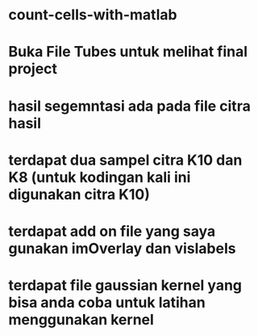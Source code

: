 # count-cells-with-matlab
# Buka File Tubes untuk melihat final project
# hasil segemntasi ada pada file citra hasil
# terdapat dua sampel citra K10 dan K8 (untuk kodingan kali ini digunakan citra K10)
# terdapat add on file yang saya gunakan imOverlay dan vislabels
# terdapat file gaussian kernel yang bisa anda coba untuk latihan menggunakan kernel
